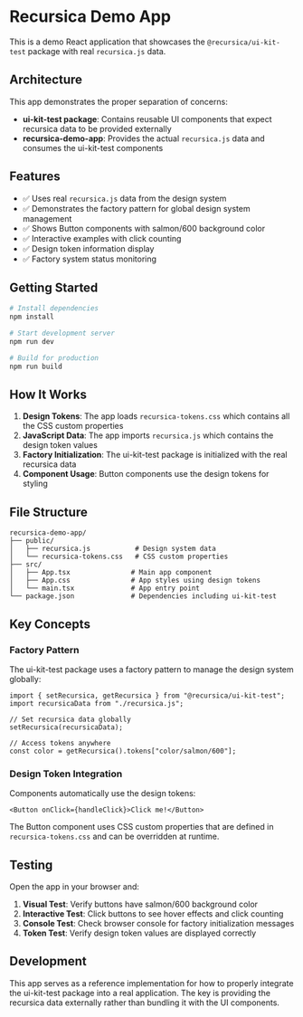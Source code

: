 # Recursica Demo App

This is a demo React application that showcases the `@recursica/ui-kit-test` package with real `recursica.js` data.

## Architecture

This app demonstrates the proper separation of concerns:

- **ui-kit-test package**: Contains reusable UI components that expect recursica data to be provided externally
- **recursica-demo-app**: Provides the actual `recursica.js` data and consumes the ui-kit-test components

## Features

- ✅ Uses real `recursica.js` data from the design system
- ✅ Demonstrates the factory pattern for global design system management
- ✅ Shows Button components with salmon/600 background color
- ✅ Interactive examples with click counting
- ✅ Design token information display
- ✅ Factory system status monitoring

## Getting Started

```bash
# Install dependencies
npm install

# Start development server
npm run dev

# Build for production
npm run build
```

## How It Works

1. **Design Tokens**: The app loads `recursica-tokens.css` which contains all the CSS custom properties
2. **JavaScript Data**: The app imports `recursica.js` which contains the design token values
3. **Factory Initialization**: The ui-kit-test package is initialized with the real recursica data
4. **Component Usage**: Button components use the design tokens for styling

## File Structure

```
recursica-demo-app/
├── public/
│   ├── recursica.js           # Design system data
│   └── recursica-tokens.css   # CSS custom properties
├── src/
│   ├── App.tsx               # Main app component
│   ├── App.css               # App styles using design tokens
│   └── main.tsx              # App entry point
└── package.json              # Dependencies including ui-kit-test
```

## Key Concepts

### Factory Pattern

The ui-kit-test package uses a factory pattern to manage the design system globally:

```tsx
import { setRecursica, getRecursica } from "@recursica/ui-kit-test";
import recursicaData from "./recursica.js";

// Set recursica data globally
setRecursica(recursicaData);

// Access tokens anywhere
const color = getRecursica().tokens["color/salmon/600"];
```

### Design Token Integration

Components automatically use the design tokens:

```tsx
<Button onClick={handleClick}>Click me!</Button>
```

The Button component uses CSS custom properties that are defined in `recursica-tokens.css` and can be overridden at runtime.

## Testing

Open the app in your browser and:

1. **Visual Test**: Verify buttons have salmon/600 background color
2. **Interactive Test**: Click buttons to see hover effects and click counting
3. **Console Test**: Check browser console for factory initialization messages
4. **Token Test**: Verify design token values are displayed correctly

## Development

This app serves as a reference implementation for how to properly integrate the ui-kit-test package into a real application. The key is providing the recursica data externally rather than bundling it with the UI components.
